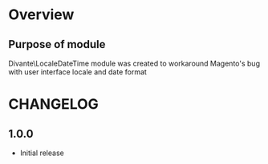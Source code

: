 # Overview
## Purpose of module

Divante\LocaleDateTime module was created to workaround Magento's bug with user interface locale and date format

# CHANGELOG

## 1.0.0
- Initial release